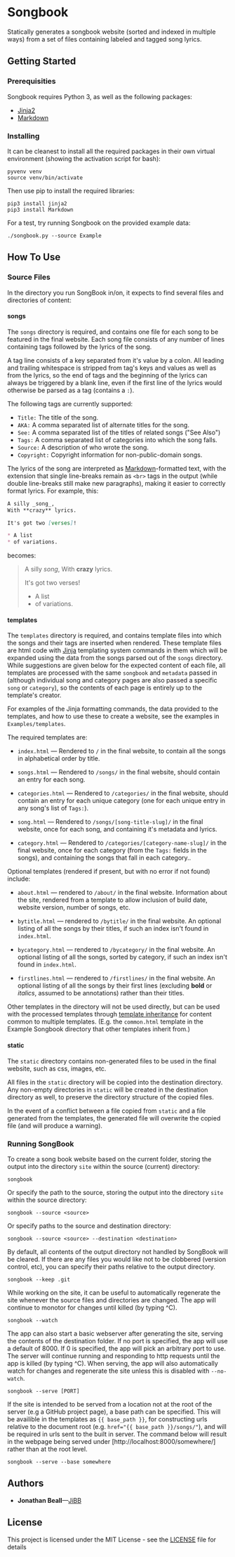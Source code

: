 # Songbook

Statically generates a songbook website (sorted and indexed in multiple ways) from a set of files containing labeled and tagged song lyrics.


## Getting Started

### Prerequisities

Songbook requires Python 3, as well as the following packages:

* [Jinja2](http://jinja.pocoo.org)
* [Markdown](http://pythonhosted.org/Markdown/)

### Installing

It can be cleanest to install all the required packages in their own virtual environment (showing the activation script for bash):

```
pyvenv venv
source venv/bin/activate
```

Then use pip to install the required libraries:

```
pip3 install jinja2
pip3 install Markdown
```

For a test, try running Songbook on the provided example data:

```
./songbook.py --source Example
```


## How To Use

### Source Files

In the directory you run SongBook in/on, it expects to find several files and directories of content:

#### songs

The `songs` directory is required, and contains one file for each song to be featured in the final website.  Each song file consists  of any number of lines containing tags followed by the lyrics of the song.

A tag line consists of a key separated from it's value by a colon.  All leading and trailing whitespace is stripped from tag's keys and  values as well as from the lyrics, so the end of tags and the beginning of the lyrics can always be triggered by a blank line, even if the first line of the lyrics would otherwise be parsed as a tag (contains a `:`).

The following tags are currently supported:

* `Title:` The title of the song.
* `AKA:` A comma separated list of alternate titles for the song.
* `See:` A comma separated list of the titles of related songs ("See Also")
* `Tags:` A comma separated list of categories into which the song falls.
* `Source:` A description of who wrote the song.
* `Copyright:` Copyright information for non-public-domain songs.

The lyrics of the song are interpreted as [Markdown](http://daringfireball.net/projects/markdown/syntax)-formatted text, with the extension that single line-breaks remain as `<br>` tags in the output (while double line-breaks still make new paragraphs), making it easier to correctly format lyrics.  For example, this:

```Markdown
A silly _song_,
With **crazy** lyrics.

It's got two [verses]!

* A list
* of variations.
```

becomes:

>A silly _song_,
>With **crazy** lyrics.
>
>It's got two verses!
>
>* A list
>* of variations.

#### templates

The `templates` directory is required, and contains template files into which the songs and their tags are inserted when rendered.  These template files are html code with [Jinja](http://jinja.pocoo.org/docs/dev/templates/) templating system commands in them which will be expanded using the data from the songs parsed out of the `songs` directory.  While suggestions are given below for the expected content of each file, all templates are processed with the same `songbook` and `metadata` passed in (although individual song and category pages are also passed a specific `song` or `category`), so the contents of each page is entirely up to the template's creator.

For examples of the Jinja formatting commands, the data provided to the templates, and how to use these to create a website, see the examples in `Examples/templates`.

The required templates are:

* `index.html` — Rendered to `/` in the final website, to contain all the songs in alphabetical order by title.

* `songs.html` — Rendered to `/songs/` in the final website, should contain an entry for each song.

* `categories.html` — Rendered to `/categories/` in the final website, should contain an entry for each unique category (one for each unique entry in any song's list of `Tags:`).

* `song.html` — Rendered to `/songs/[song-title-slug]/` in the final website, once for each song, and containing it's metadata and lyrics.

* `category.html` — Rendered to `/categories/[category-name-slug]/` in the final website, once for each category (from the `Tags:` fields in the songs), and containing the songs that fall in each category..

Optional templates (rendered if present, but with no error if not found) include:

* `about.html` — rendered to `/about/` in the final website. Information about the site, rendered from a template to allow inclusion of build date, website version, number of songs, etc.

* `bytitle.html` — rendered to `/bytitle/` in the final website.  An optional listing of all the songs by their titles, if such an index isn't found in `index.html`.

* `bycategory.html` — rendered to `/bycategory/` in the final website.  An optional listing of all the songs, sorted by category, if such an index isn't found in `index.html`.

* `firstlines.html` — rendered to `/firstlines/` in the final website.  An optional listing of all the songs by their first lines (excluding **bold** or _italics_, assumed to be annotations) rather than their titles.

Other templates in the directory will not be used directly, but can be used with the processed templates through [template inheritance](http://jinja.pocoo.org/docs/dev/templates/#template-inheritance) for content common to multiple templates. (E.g. the `common.html` template in the Example Songbook directory that other templates inherit from.)

#### static

The `static` directory contains non-generated files to be used in the final website, such as css, images, etc.

All files in the `static` directory will be copied into the destination directory.  Any non-empty directories in `static` will be created in the destination directory as well, to preserve the directory structure of the copied files.

In the event of a conflict between a file copied from `static` and a file generated from the templates, the generated file will overwrite the copied file (and will produce a warning).


### Running SongBook

To create a song book website based on the current folder, storing the output into the directory `site` within the source (current) directory:

```
songbook
```

Or specify the path to the source, storing the output into the directory `site` within the source directory:

```
songbook --source <source>
```

Or specify paths to the source and destination directory:

```
songbook --source <source> --destination <destination>
```

By default, all contents of the output directory not handled by SongBook will be cleared.  If there are any files you would like not to be clobbered (version control, etc), you can specify their paths relative to the output directory.

```
songbook --keep .git
```

While working on the site, it can be useful to automatically regenerate the site whenever the source files and directories are changed.  The app will continue to monotor for changes until killed (by typing ^C).

```
songbook --watch
```

The app can also start a basic webserver after generating the site, serving the contents of the destination folder.  If no port is specified, the app will use a default of 8000.  If 0 is specified, the app will pick an arbitrary port to use.  The server will continue running and responding to http requests until the app is killed (by typing ^C).  When serving, the app will also automatically watch for changes and regenerate the site unless this is disabled with `--no-watch`.

```
songbook --serve [PORT]
```

If the site is intended to be served from a location not at the root of the server (e.g a GitHub project page), a base path can be specified.  This will be availible in the templates as `{{ base_path }}`, for constructing urls relative to the document root (e.g. `href="{{ base_path }}/songs/"`), and will be required in urls sent to the built in server.  The command below will result in the webpage being served under [http://localhost:8000/somewhere/] rather than at the root level.

```
songbook --serve --base somewhere
```


## Authors

* **Jonathan Beall**—[JiBB](https://github.com/JiBB)


## License

This project is licensed under the MIT License - see the [LICENSE](LICENSE) file for details
